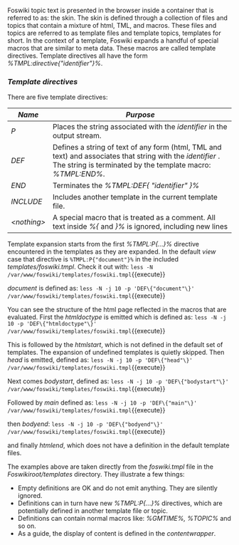 Foswiki topic text is presented in the browser inside a container that is referred to as: the skin.
The skin is defined through a collection of files and topics that contain a mixture of html,  TML, and macros.
These files and topics are referred to as template files and template topics, templates for short.
In the context of a template, Foswiki expands a handful of special macros that are similar to meta data.
These macros are called template directives. Template directives all have the form _%TMPL:directive{"identifier"}%_.

### _Template directives_
There are five template directives:

| *Name* | *Purpose* |
|--------|-----------|
| _P_      |Places the string associated with the _identifier_ in the output stream. | 
| _DEF_ |Defines a string of text of any form (html, TML  and text) and associates that string with the _identifier_ .  The string is terminated by  the template macro: _%TMPL:END%_. |
| _END_ |Terminates the _%TMPL:DEF{ "identifier" }%_ |
| _INCLUDE_ |Includes another template in the current template file. |
| _&lt;nothing>_ |A special macro that is treated as a comment. All text inside _%{_ and _}%_ is ignored, including new lines |

Template expansion starts from the first _%TMPL:P{...}%_ directive encountered in the templates as they are expanded.
In the default _view_ case that directive is `%TMPL:P{"document"}%` in the included _templates/foswiki.tmpl_.
Check it out with:
`less -N /var/www/foswiki/templates/foswiki.tmpl`{{execute}}

_document_ is defined as:
`less -N -j 10 -p 'DEF\{"document"\}' /var/www/foswiki/templates/foswiki.tmpl`{{execute}}

You can see the structure of the html page reflected in the macros that are evaluated. First the _htmldoctype_ is emitted which is defined as:
`less -N -j 10 -p 'DEF\{"htmldoctype"\}' /var/www/foswiki/templates/foswiki.tmpl`{{execute}}

This is followed by the _htmlstart_, which is not defined in the default set of templates.
The expansion of undefined templates is quietly skipped.  Then _head_ is emitted, defined as:
`less -N -j 10 -p 'DEF\{"head"\}' /var/www/foswiki/templates/foswiki.tmpl`{{execute}}

Next comes _bodystart_,  defined as:
`less -N -j 10 -p 'DEF\{"bodystart"\}' /var/www/foswiki/templates/foswiki.tmpl`{{execute}}

Followed by _main_ defined as:
`less -N -j 10 -p 'DEF\{"main"\}' /var/www/foswiki/templates/foswiki.tmpl`{{execute}}

then _bodyend_:
`less -N -j 10 -p 'DEF\{"bodyend"\}' /var/www/foswiki/templates/foswiki.tmpl`{{execute}}

and finally _htmlend_, which does not have a definition in the default template files.

The examples above are taken directly from the _foswiki.tmpl_ file in the _Foswikiroot/templates_ directory. They illustrate a few things:
*   Empty definitions are OK and do not emit anything. They are silently ignored.
*   Definitions can in turn have new _%TMPL:P{...}%_ directives, which are potentially defined in another template file or topic.
*   Definitions can contain normal macros like: _%GMTIME%, %TOPIC%_ and so on. 
*   As a guide, the display of content is defined in the _contentwrapper_. 


